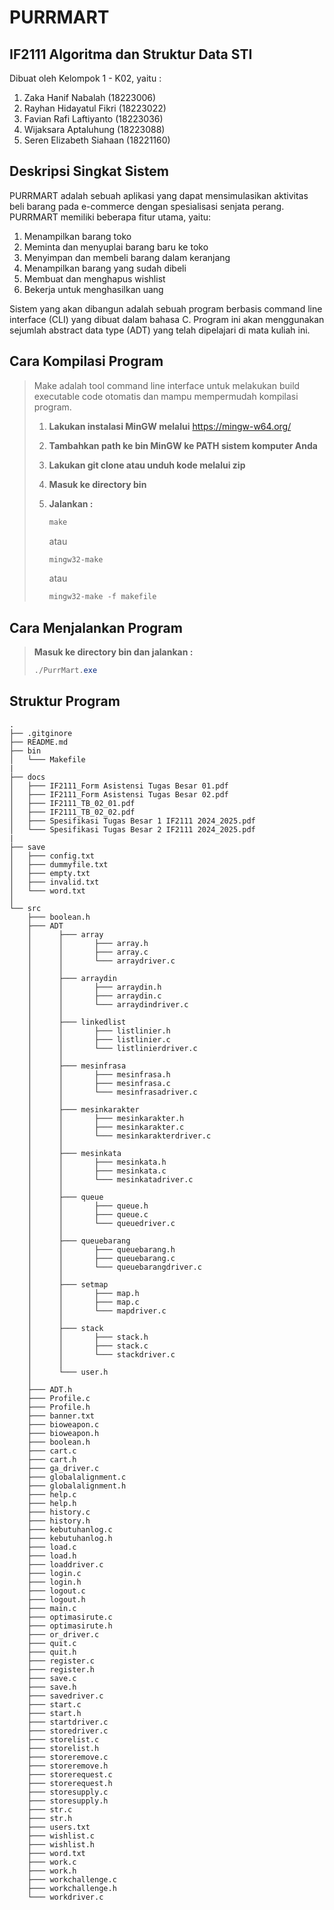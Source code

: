 # PURRMART
## IF2111 Algoritma dan Struktur Data STI

Dibuat oleh Kelompok 1 - K02, yaitu :

1. Zaka Hanif Nabalah (18223006)
2. Rayhan Hidayatul Fikri (18223022)
3. Favian Rafi Laftiyanto (18223036)
4. Wijaksara Aptaluhung (18223088)
5. Seren Elizabeth Siahaan (18221160)

## Deskripsi Singkat Sistem
PURRMART adalah sebuah aplikasi yang dapat mensimulasikan aktivitas beli barang pada e-commerce dengan spesialisasi senjata perang. PURRMART memiliki beberapa fitur utama, yaitu:
1. Menampilkan barang toko
2. Meminta dan menyuplai barang baru ke toko
3. Menyimpan dan membeli barang dalam keranjang
4. Menampilkan barang yang sudah dibeli
5. Membuat dan menghapus wishlist
6. Bekerja untuk menghasilkan uang

Sistem yang akan dibangun adalah sebuah program berbasis command line interface (CLI) yang dibuat dalam bahasa C. Program ini akan menggunakan sejumlah abstract data type (ADT) yang telah dipelajari di mata kuliah ini.

## Cara Kompilasi Program
>    Make adalah tool command line interface untuk melakukan build executable code otomatis dan mampu mempermudah kompilasi program.
> 1. **Lakukan instalasi MinGW melalui** https://mingw-w64.org/
> 2. **Tambahkan path ke bin MinGW ke PATH sistem komputer Anda**
> 3. **Lakukan git clone atau unduh kode melalui zip**
> 3. **Masuk ke directory bin**
> 5. **Jalankan :**
>
>    ```powershell
>    make
>    ```
>    atau
>    ```powershell
>    mingw32-make
>    ```
>    atau
>    ```powershell
>    mingw32-make -f makefile
>    ```

## Cara Menjalankan Program
> **Masuk ke directory bin dan jalankan :**
>
> ```powershell
> ./PurrMart.exe
> ```

## Struktur Program
```
.
├── .gitginore
├── README.md
├── bin
│   └─── Makefile  
|
├── docs
│   ├─── IF2111_Form Asistensi Tugas Besar 01.pdf			    
│   ├─── IF2111_Form Asistensi Tugas Besar 02.pdf
│   ├─── IF2111_TB_02_01.pdf			    
│   ├─── IF2111_TB_02_02.pdf
│   ├─── Spesifikasi Tugas Besar 1 IF2111 2024_2025.pdf     
│   └─── Spesifikasi Tugas Besar 2 IF2111 2024_2025.pdf
|
├── save
│   ├─── config.txt 			    
│   ├─── dummyfile.txt
│   ├─── empty.txt 			     
│   ├─── invalid.txt				     
│   └─── word.txt                     
│ 
└── src
    ├─── boolean.h
    ├─── ADT
    │      ├─── array
    │      │       ├─── array.h
    │      │       ├─── array.c    
    │      │       └─── arraydriver.c
    │      │
    │      ├─── arraydin
    │      │       ├─── arraydin.h
    │      │       ├─── arraydin.c
    │      │       └─── arraydindriver.c
    │      │
    │      ├─── linkedlist
    │      │       ├─── listlinier.h
    │      │       ├─── listlinier.c
    │      │       └─── listlinierdriver.c
    │      │
    │      ├─── mesinfrasa
    │      │       ├─── mesinfrasa.h
    │      │       ├─── mesinfrasa.c
    │      │       └─── mesinfrasadriver.c
    │      │
    │      ├─── mesinkarakter
    │      │       ├─── mesinkarakter.h
    │      │       ├─── mesinkarakter.c
    │      │       └─── mesinkarakterdriver.c
    │      │
    │      ├─── mesinkata
    │      │       ├─── mesinkata.h
    │      │       ├─── mesinkata.c
    │      │       └─── mesinkatadriver.c
    │      │
    │      ├─── queue
    │      │       ├─── queue.h
    │      │       ├─── queue.c
    │      │       └─── queuedriver.c
    │      │
    │      ├─── queuebarang
    │      │       ├─── queuebarang.h
    │      │       ├─── queuebarang.c
    │      │       └─── queuebarangdriver.c
    │      │
    │      ├─── setmap
    │      │       ├─── map.h
    │      │       ├─── map.c
    │      │       └─── mapdriver.c
    │      │
    │      ├─── stack
    │      │       ├─── stack.h
    │      │       ├─── stack.c
    │      │       └─── stackdriver.c
    │      │
    │      └─── user.h
    │
    ├─── ADT.h
    ├─── Profile.c
    ├─── Profile.h
    ├─── banner.txt
    ├─── bioweapon.c
    ├─── bioweapon.h
    ├─── boolean.h
    ├─── cart.c
    ├─── cart.h
    ├─── ga_driver.c
    ├─── globalalignment.c
    ├─── globalalignment.h
    ├─── help.c
    ├─── help.h
    ├─── history.c
    ├─── history.h
    ├─── kebutuhanlog.c
    ├─── kebutuhanlog.h
    ├─── load.c
    ├─── load.h
    ├─── loaddriver.c
    ├─── login.c
    ├─── login.h
    ├─── logout.c
    ├─── logout.h
    ├─── main.c
    ├─── optimasirute.c
    ├─── optimasirute.h
    ├─── or_driver.c
    ├─── quit.c
    ├─── quit.h
    ├─── register.c
    ├─── register.h
    ├─── save.c
    ├─── save.h
    ├─── savedriver.c
    ├─── start.c
    ├─── start.h
    ├─── startdriver.c
    ├─── storedriver.c
    ├─── storelist.c
    ├─── storelist.h
    ├─── storeremove.c
    ├─── storeremove.h
    ├─── storerequest.c
    ├─── storerequest.h
    ├─── storesupply.c
    ├─── storesupply.h
    ├─── str.c
    ├─── str.h
    ├─── users.txt
    ├─── wishlist.c
    ├─── wishlist.h
    ├─── word.txt
    ├─── work.c
    ├─── work.h
    ├─── workchallenge.c
    ├─── workchallenge.h
    └─── workdriver.c
 ```